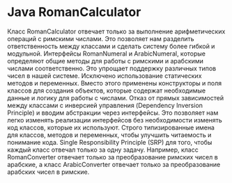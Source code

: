# Java RomanCalculator 


Класс RomanCalculator отвечает только за выполнение арифметических операций с римскими числами. 
Это позволяет нам разделить ответственность между классами и сделать систему более гибкой и модульной.
Интерфейсы RomanNumeral и ArabicNumeral, которые определяют общие методы для работы с римскими 
и арабскими числами соответственно. 
Это упрощает поддержку различных типов чисел в нашей системе.
Исключено использование 
статических методов и переменных. Вместо этого применены конструкторы и поля классов для создания объектов, 
которые содержат необходимые данные и логику для работы с числами.
Отказ от прямых зависимостей между классами с инверсией управления (Dependency Inversion Principle) и вводим абстракции 
через интерфейсы. Это позволяет нам легко изменять реализации интерфейсов  без необходимости изменять код классов,
которые их используют.
Строго типизированные имена для классов, методов и переменных, чтобы улучшить читаемость и понимание кода.
Single Responsibility Principle (SRP) для того, чтобы каждый класс отвечал только за одну задачу. Например, класс RomanConverter отвечает только за преобразование римских чисел в арабские, 
а класс ArabicConverter отвечает только за преобразование арабских чисел в римские.
